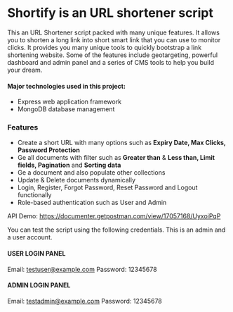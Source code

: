 # Shortify is an URL shortener script

This an URL Shortener script packed with many unique features. It allows you to shorten a long link into short smart link that you can use to monitor clicks. It provides you many unique tools to quickly bootstrap a link shortening website. Some of the features include geotargeting, powerful dashboard and admin panel and a series of CMS tools to help you build your dream.

#### Major technologies used in this project:

- Express web application framework
- MongoDB database management

### Features

- Create a short URL with many options such as **Expiry Date, Max Clicks, Password Protection**
- Ge all documents with filter such as **Greater than** & **Less than, Limit fields, Pagination** and **Sorting data**
- Ge a document and also populate other collections
- Update & Delete documents dynamically
- Login, Register, Forgot Password, Reset Password and Logout functionally
- Role-based authentication such as User and Admin

API Demo: https://documenter.getpostman.com/view/17057168/UyxoiPqP

You can test the script using the following credentials. This is an admin and a user account.

#### USER LOGIN PANEL
Email: testuser@example.com
Password: 12345678

#### ADMIN LOGIN PANEL
Email: testadmin@example.com
Password: 12345678
